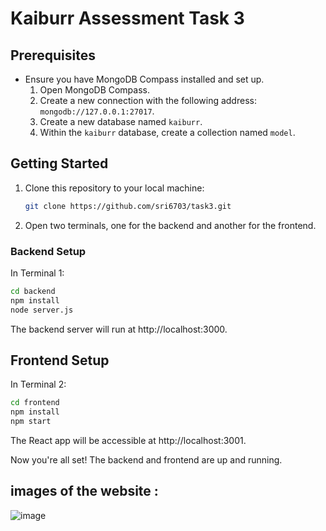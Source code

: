 ﻿# Kaiburr Assessment Task 3

## Prerequisites

- Ensure you have MongoDB Compass installed and set up.
  1. Open MongoDB Compass.
  2. Create a new connection with the following address: `mongodb://127.0.0.1:27017`.
  3. Create a new database named `kaiburr`.
  4. Within the `kaiburr` database, create a collection named `model`.

## Getting Started

1. Clone this repository to your local machine:

    ```bash
    git clone https://github.com/sri6703/task3.git
    ```

2. Open two terminals, one for the backend and another for the frontend.

### Backend Setup

In Terminal 1:

```bash
cd backend
npm install
node server.js
```
The backend server will run at http://localhost:3000.

## Frontend Setup
In Terminal 2:

```bash
cd frontend
npm install
npm start
```
The React app will be accessible at http://localhost:3001.

Now you're all set! The backend and frontend are up and running.
## images of the website :
![image](https://github.com/sri6703/task3/assets/113595807/c681fb6b-cf16-4984-b9c8-a9c0554ce4d7)


